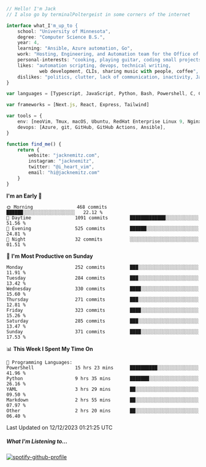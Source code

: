 ```typescript
// Hello! I'm Jack
// I also go by terminalPoltergeist in some corners of the internet

interface what_I'm_up_to {
    school: "University of Minnesota",
    degree: "Computer Science B.S.",
    year: 4,
    learning: "Ansible, Azure automation, Go",
    work: "Hosting, Engineering, and Automation team for the Office of Information Technology at UMN",
    personal-interests: "cooking, playing guitar, coding small projects",
    likes: "automation scripting, devops, technical writing,
            web development, CLIs, sharing music with people, coffee",
    dislikes: "politics, clutter, lack of communication, inactivity, Java",
}

var languages = [Typescript, JavaScript, Python, Bash, Powershell, C, C++, HTML, CSS]

var frameworks = [Next.js, React, Express, Tailwind]

var tools = {
    env: [neoVim, Tmux, macOS, Ubuntu, RedHat Enterprise Linux 9, Nginx, DigitalOcean, Cloudflare],
    devops: [Azure, git, GitHub, GitHub Actions, Ansible],
}

function find_me() {
    return {
        website: "jacknemitz.com",
        instagram: "jacknemitz",
        twitter: "@i_heart_vim",
        email: "hi@jacknemitz.com"
    }
}
```

<!--START_SECTION:waka-->
**I'm an Early 🐤** 

```text
🌞 Morning                468 commits         ██████░░░░░░░░░░░░░░░░░░░   22.12 % 
🌆 Daytime                1091 commits        █████████████░░░░░░░░░░░░   51.56 % 
🌃 Evening                525 commits         ██████░░░░░░░░░░░░░░░░░░░   24.81 % 
🌙 Night                  32 commits          ░░░░░░░░░░░░░░░░░░░░░░░░░   01.51 % 
```
📅 **I'm Most Productive on Sunday** 

```text
Monday                   252 commits         ███░░░░░░░░░░░░░░░░░░░░░░   11.91 % 
Tuesday                  284 commits         ███░░░░░░░░░░░░░░░░░░░░░░   13.42 % 
Wednesday                330 commits         ████░░░░░░░░░░░░░░░░░░░░░   15.60 % 
Thursday                 271 commits         ███░░░░░░░░░░░░░░░░░░░░░░   12.81 % 
Friday                   323 commits         ████░░░░░░░░░░░░░░░░░░░░░   15.26 % 
Saturday                 285 commits         ███░░░░░░░░░░░░░░░░░░░░░░   13.47 % 
Sunday                   371 commits         ████░░░░░░░░░░░░░░░░░░░░░   17.53 % 
```


📊 **This Week I Spent My Time On** 

```text
💬 Programming Languages: 
PowerShell               15 hrs 23 mins      ██████████░░░░░░░░░░░░░░░   41.96 % 
Python                   9 hrs 35 mins       ███████░░░░░░░░░░░░░░░░░░   26.16 % 
YAML                     3 hrs 29 mins       ██░░░░░░░░░░░░░░░░░░░░░░░   09.50 % 
Markdown                 2 hrs 55 mins       ██░░░░░░░░░░░░░░░░░░░░░░░   07.97 % 
Other                    2 hrs 20 mins       ██░░░░░░░░░░░░░░░░░░░░░░░   06.40 % 
```


 Last Updated on 12/12/2023 01:21:25 UTC
<!--END_SECTION:waka-->

##### What I'm Listening to...

[![spotify-github-profile](https://spotify-github-profile.vercel.app/api/view?uid=jack.nemitz&cover_image=true&show_offline=true&bar_color=53b14f&bar_color_cover=false&background_color=121212FF)](https://spotify-github-profile.vercel.app/api/view?uid=jack.nemitz&redirect=true)

